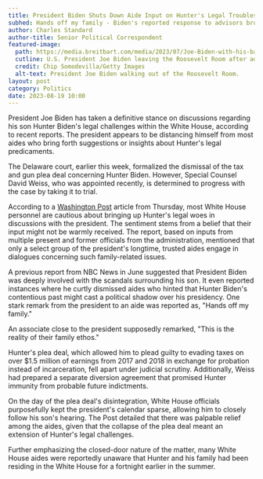 ```yaml
---
title: President Biden Shuts Down Aide Input on Hunter's Legal Troubles
subhed: Hands off my family - Biden's reported response to advisors broaching the topic
author: Charles Standard
author-title: Senior Political Correspondent
featured-image: 
  path: https://media.breitbart.com/media/2023/07/Joe-Biden-with-his-back-turned-640x480.jpg
  cutline: U.S. President Joe Biden leaving the Roosevelt Room after addressing hurricane responses in 2022.
  credit: Chip Somodevilla/Getty Images
  alt-text: President Joe Biden walking out of the Roosevelt Room.
layout: post
category: Politics
date: 2023-08-19 10:00
---
```


President Joe Biden has taken a definitive stance on discussions regarding his son Hunter Biden's legal challenges within the White House, according to recent reports. The president appears to be distancing himself from most aides who bring forth suggestions or insights about Hunter's legal predicaments.

The Delaware court, earlier this week, formalized the dismissal of the tax and gun plea deal concerning Hunter Biden. However, Special Counsel David Weiss, who was appointed recently, is determined to progress with the case by taking it to trial.

According to a [Washington Post](https://www.washingtonpost.com) article from Thursday, most White House personnel are cautious about bringing up Hunter's legal woes in discussions with the president. The sentiment stems from a belief that their input might not be warmly received. The report, based on inputs from multiple present and former officials from the administration, mentioned that only a select group of the president's longtime, trusted aides engage in dialogues concerning such family-related issues.

A previous report from NBC News in June suggested that President Biden was deeply involved with the scandals surrounding his son. It even reported instances where he curtly dismissed aides who hinted that Hunter Biden's contentious past might cast a political shadow over his presidency. One stark remark from the president to an aide was reported as, "Hands off my family."

An associate close to the president supposedly remarked, "This is the reality of their family ethos."

Hunter's plea deal, which allowed him to plead guilty to evading taxes on over $1.5 million of earnings from 2017 and 2018 in exchange for probation instead of incarceration, fell apart under judicial scrutiny. Additionally, Weiss had prepared a separate diversion agreement that promised Hunter immunity from probable future indictments.

On the day of the plea deal's disintegration, White House officials purposefully kept the president's calendar sparse, allowing him to closely follow his son's hearing. The Post detailed that there was palpable relief among the aides, given that the collapse of the plea deal meant an extension of Hunter's legal challenges.

Further emphasizing the closed-door nature of the matter, many White House aides were reportedly unaware that Hunter and his family had been residing in the White House for a fortnight earlier in the summer.
